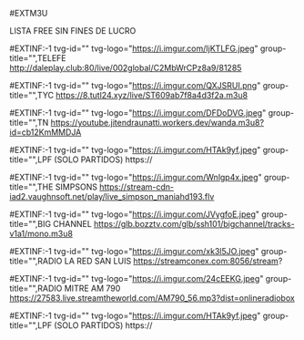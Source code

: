 #EXTM3U

LISTA FREE SIN FINES DE LUCRO

#EXTINF:-1 tvg-id="" tvg-logo="https://i.imgur.com/IjKTLFG.jpeg" group-title="",TELEFE 
http://daleplay.club:80/live/002global/C2MbWrCPz8a9/81285

#EXTINF:-1 tvg-id="" tvg-logo="https://i.imgur.com/QXJSRUI.png" group-title="",TYC 
https://8.tutl24.xyz/live/ST609ab7f8a4d3f2a.m3u8

#EXTINF:-1 tvg-id="" tvg-logo="https://i.imgur.com/DFDoDVG.jpeg" group-title="",TN 
https://youtube.jitendraunatti.workers.dev/wanda.m3u8?id=cb12KmMMDJA

#EXTINF:-1 tvg-id="" tvg-logo="https://i.imgur.com/HTAk9yf.jpeg" group-title="",LPF (SOLO PARTIDOS)
https://

#EXTINF:-1 tvg-id="" tvg-logo="https://i.imgur.com/Wnlgp4x.jpeg" group-title="",THE SIMPSONS
https://stream-cdn-iad2.vaughnsoft.net/play/live_simpson_maniahd193.flv

#EXTINF:-1 tvg-id="" tvg-logo="https://i.imgur.com/JVygfoE.jpeg" group-title="",BIG CHANNEL
https://glb.bozztv.com/glb/ssh101/bigchannel/tracks-v1a1/mono.m3u8

#EXTINF:-1 tvg-id="" tvg-logo="https://i.imgur.com/xk3l5JO.jpeg" group-title="",RADIO LA RED SAN LUIS
https://streamconex.com:8056/stream?

#EXTINF:-1 tvg-id="" tvg-logo="https://i.imgur.com/24cEEKG.jpeg" group-title="",RADIO MITRE AM 790
https://27583.live.streamtheworld.com/AM790_56.mp3?dist=onlineradiobox

#EXTINF:-1 tvg-id="" tvg-logo="https://i.imgur.com/HTAk9yf.jpeg" group-title="",LPF (SOLO PARTIDOS)
https://

